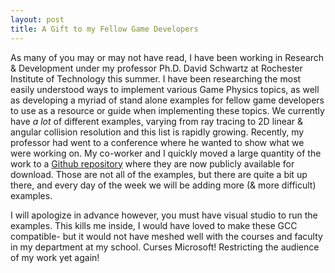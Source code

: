 ```yaml
---
layout: post
title: A Gift to my Fellow Game Developers
---
```


As many of you may or may not have read, I have been working in Research & Development under my professor Ph.D. David Schwartz at Rochester Institute of Technology this summer. I have been researching the most easily understood ways to implement various Game Physics topics, as well as developing a myriad of stand alone examples for fellow game developers to use as a resource or guide when implementing these topics. We currently have *a lot* of different examples, varying from ray tracing to 2D linear & angular collision resolution and this list is rapidly growing. Recently, my professor had went to a conference where he wanted to show what we were working on. My co-worker and I quickly moved a large quantity of the work to a [Github repository](https://github.com/MrNex/Game-Programming-Examples) where they are now publicly available for download. Those are not all of the examples, but there are quite a bit up there, and every day of the week we will be adding more (& more difficult) examples.

I will apologize in advance however, you must have visual studio to run the examples. This kills me inside, I would have loved to make these GCC compatible- but it would not have meshed well with the courses and faculty in my department at my school. Curses Microsoft! Restricting the audience of my work yet again!
